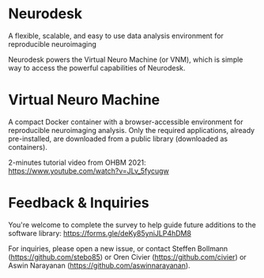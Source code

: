 # Neurodesk
A flexible, scalable, and easy to use data analysis environment for reproducible neuroimaging

Neurodesk powers the Virtual Neuro Machine (or VNM), which is simple way to access the powerful capabilities of Neurodesk.

# Virtual Neuro Machine
A compact Docker container with a browser-accessible environment for reproducible neuroimaging analysis. Only the required applications, already pre-installed, are downloaded from a public library (downloaded as containers).

2-minutes tutorial video from OHBM 2021: https://www.youtube.com/watch?v=JLv_5fycugw

# Feedback & Inquiries

You're welcome to complete the survey to help guide future additions to the software library: https://forms.gle/deKy85yniJLP4hDM8

For inquiries, please open a new issue, or contact Steffen Bollmann (https://github.com/stebo85) or Oren Civier (https://github.com/civier) or Aswin Narayanan (https://github.com/aswinnarayanan).
